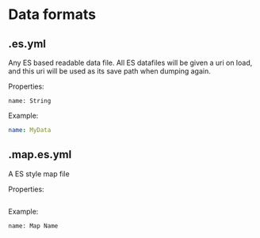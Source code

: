 # Data formats
## .es.yml
Any ES based readable data file.
All ES datafiles will be given a uri on load, and this uri will be used
as its save path when dumping again.

Properties:
```
name: String
```

Example:
```yaml
name: MyData
```

## .map.es.yml
A ES style map file

Properties:
```
```

Example:
```
name: Map Name

```
